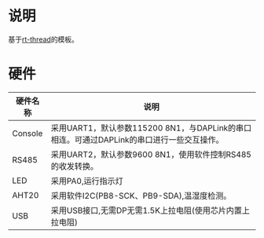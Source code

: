 # 说明

基于[rt-thread](https://www.rt-thread.org)的模板。

# 硬件

| 硬件名称 | 说明                                                         |
| -------- | ------------------------------------------------------------ |
| Console  | 采用UART1，默认参数115200 8N1，与DAPLink的串口相连。可通过DAPLink的串口进行一些交互操作。 |
| RS485    | 采用UART2，默认参数9600 8N1，使用软件控制RS485的收发转换。   |
| LED      | 采用PA0,运行指示灯                                           |
| AHT20    | 采用软件I2C(PB8-SCK、PB9-SDA),温湿度检测。                   |
| USB      | 采用USB接口,无需DP无需1.5K上拉电阻(使用芯片内置上拉电阻)     |

